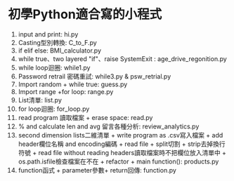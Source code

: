 # 初學Python適合寫的小程式
1. input and print: hi.py
2. Casting型別轉換: C_to_F.py
3. if elif else: BMI_calculator.py
4. while true、two layered "if"、raise SystemExit : age_drive_regonition.py
5. while loop迴圈: while1.py
6. Password retrail 密碼重試: while3.py & psw_retrial.py
7. Import random + while true: guess.py
8. Import range +for loop: range.py
9. List清單: list.py
10. for loop迴圈: for_loop.py
11. read program 讀取檔案 + erase space: read.py
12. % and calculate len and avg 留言各種分析: review_analytics.py
13. second dimension lists二維清單 + write program as .csv寫入檔案 + 
add header欄位名稱 and encoding編碼 + read file + split切割 + strip去掉換行符號 + read file without reading headers讀取檔案時不把欄位放入清單中 + os.path.isfile檢查檔案在不在 + refactor + main function(): products.py
14. function函式 + parameter參數+ return回傳: function.py


